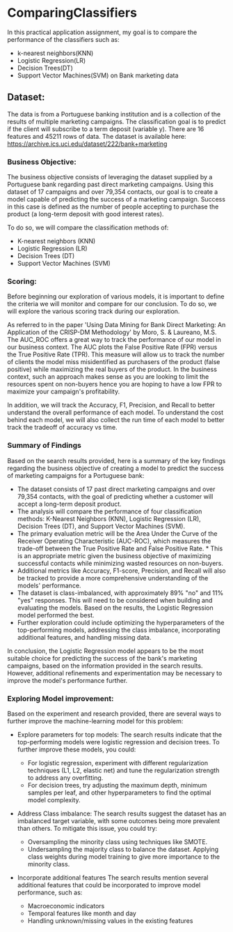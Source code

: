 # ComparingClassifiers
In this practical application assignment, my goal is to compare the performance of the classifiers such as:
  * k-nearest neighbors(KNN)
  * Logistic Regression(LR)
  * Decision Trees(DT) 
  * Support Vector Machines(SVM)
on Bank marketing data

## Dataset: 
The data is from a Portuguese banking institution and is a collection of the results of multiple marketing campaigns. The classification goal is to predict if the client will subscribe to a term deposit (variable y). There are 16 features and 45211 rows of data.
The dataset is available here: https://archive.ics.uci.edu/dataset/222/bank+marketing

### Business Objective:  

The business objective consists of leveraging the dataset supplied by a Portuguese bank regarding past direct marketing campaigns. Using this dataset of 17 campaigns and over 79,354 contacts, our goal is to create a model capable of predicting the success of a marketing campaign. Success in this case is defined as the number of people accepting to purchase the product (a long-term deposit with good interest rates).  

To do so, we will compare the classification methods of:  
* K-nearest neighbors (KNN)
* Logistic Regression (LR)
* Decision Trees (DT)
* Support Vector Machines (SVM)


### Scoring:

Before beginning our exploration of various models, it is important to define the criteria we will monitor and compare for our conclusion. To do so, we will explore the various scoring track during our exploration.  

As referred to in the paper 'Using Data Mining for Bank Direct Marketing: An Application of the CRISP-DM Methodology' by Moro, S. & Laureano, M.S. The AUC_ROC offers a great way to track the performance of our model in our business context. The AUC plots the False Positive Rate (FPR) versus the True Positive Rate (TPR). This measure will allow us to track the number of clients the model miss misidentified as purchasers of the product (false positive) while maximizing the real buyers of the product. In the business context, such an approach makes sense as you are looking to limit the resources spent on non-buyers hence you are hoping to have a low FPR to maximize your campaign's profitability.  

In addition, we will track the Accuracy, F1, Precision, and Recall to better understand the overall performance of each model. To understand the cost behind each model, we will also collect the run time of each model to better track the tradeoff of accuracy vs time.


### Summary of Findings
Based on the search results provided, here is a summary of the key findings regarding the business objective of creating a model to predict the success of marketing campaigns for a Portuguese bank:
* The dataset consists of 17 past direct marketing campaigns and over 79,354 contacts, with the goal of predicting whether a customer will accept a long-term deposit product.
* The analysis will compare the performance of four classification methods: K-Nearest Neighbors (KNN), Logistic Regression (LR), Decision Trees (DT), and Support Vector Machines (SVM).
* The primary evaluation metric will be the Area Under the Curve of the Receiver Operating Characteristic (AUC-ROC), which measures the trade-off between the True Positive Rate and False Positive Rate. * This is an appropriate metric given the business objective of maximizing successful contacts while minimizing wasted resources on non-buyers.
* Additional metrics like Accuracy, F1-score, Precision, and Recall will also be tracked to provide a more comprehensive understanding of the models' performance.
* The dataset is class-imbalanced, with approximately 89% "no" and 11% "yes" responses. This will need to be considered when building and evaluating the models.
Based on the results, the Logistic Regression model performed the best.
* Further exploration could include optimizing the hyperparameters of the top-performing models, addressing the class imbalance, incorporating additional features, and handling missing data.

In conclusion, the Logistic Regression model appears to be the most suitable choice for predicting the success of the bank's marketing campaigns, based on the information provided in the search results. However, additional refinements and experimentation may be necessary to improve the model's performance further.

### Exploring Model improvement:
Based on the experiment and research provided, there are several ways to further improve the machine-learning model for this problem:
* Explore parameters for top models:
  The search results indicate that the top-performing models were logistic regression and decision trees. To further improve these models, you could:
  *  For logistic regression, experiment with different regularization techniques (L1, L2, elastic net) and tune the regularization strength to address any overfitting.
  *  For decision trees, try adjusting the maximum depth, minimum samples per leaf, and other hyperparameters to find the optimal model complexity.

* Address Class imbalance:
  The search results suggest the dataset has an imbalanced target variable, with some outcomes being more prevalent than others. To mitigate this issue, you could try:
  * Oversampling the minority class using techniques like SMOTE.
  * Undersampling the majority class to balance the dataset.
     Applying class weights during model training to give more importance to the minority class.
  
* Incorporate additional features
  The search results mention several additional features that could be incorporated to improve model performance, such as:
   * Macroeconomic indicators
   * Temporal features like month and day
   * Handling unknown/missing values in the existing features
  
